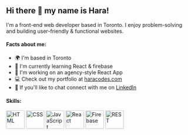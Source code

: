## Hi there 👋 my name is Hara!
I'm a front-end web developer based in Toronto. I enjoy problem-solving and building user-friendly & functional websites. 

#### Facts about me: 
* 🌍 I'm based in Toronto
* 🧠 I'm currently learning React & firebase
* 🚀 I'm working on an agency-style React App
* 💻 Check out my portfolio at [haracodes.com](https://haracodes.com)
* 💬 If you'll like to chat connect with me on [LinkedIn](https://www.linkedin.com/in/harahordofa/) 

#### Skills:
<div align="left">
	<img width="50" src="https://user-images.githubusercontent.com/25181517/192158954-f88b5814-d510-4564-b285-dff7d6400dad.png" alt="HTML"/>
	<img width="50" src="https://user-images.githubusercontent.com/25181517/183898674-75a4a1b1-f960-4ea9-abcb-637170a00a75.png" alt="CSS"/>
	<img width="50" src="https://user-images.githubusercontent.com/25181517/117447155-6a868a00-af3d-11eb-9cfe-245df15c9f3f.png" alt="JavaScript"/>
	<img width="50" src="https://user-images.githubusercontent.com/25181517/183897015-94a058a6-b86e-4e42-a37f-bf92061753e5.png" alt="React"/>
	<img width="50" src="https://user-images.githubusercontent.com/25181517/189716855-2c69ca7a-5149-4647-936d-780610911353.png" alt="Firebase"/>
  <img width="50" src="https://user-images.githubusercontent.com/25181517/192107858-fe19f043-c502-4009-8c47-476fc89718ad.png" alt="REST"/>
</div>
